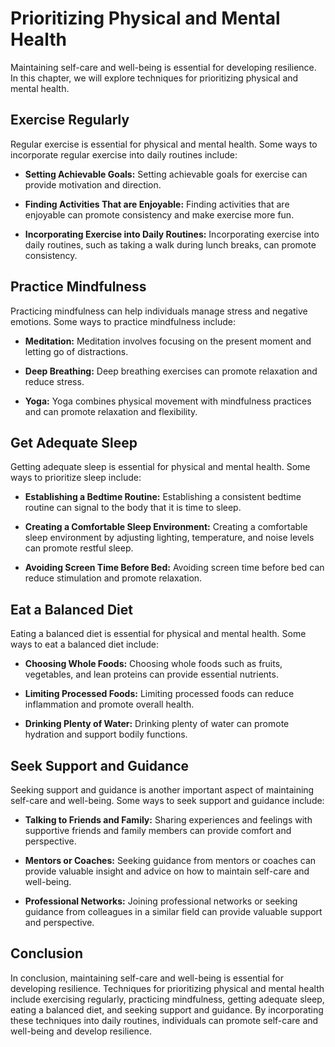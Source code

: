 Prioritizing Physical and Mental Health
========================================================================================

Maintaining self-care and well-being is essential for developing resilience. In this chapter, we will explore techniques for prioritizing physical and mental health.

Exercise Regularly
------------------

Regular exercise is essential for physical and mental health. Some ways to incorporate regular exercise into daily routines include:

* **Setting Achievable Goals:** Setting achievable goals for exercise can provide motivation and direction.

* **Finding Activities That are Enjoyable:** Finding activities that are enjoyable can promote consistency and make exercise more fun.

* **Incorporating Exercise into Daily Routines:** Incorporating exercise into daily routines, such as taking a walk during lunch breaks, can promote consistency.

Practice Mindfulness
--------------------

Practicing mindfulness can help individuals manage stress and negative emotions. Some ways to practice mindfulness include:

* **Meditation:** Meditation involves focusing on the present moment and letting go of distractions.

* **Deep Breathing:** Deep breathing exercises can promote relaxation and reduce stress.

* **Yoga:** Yoga combines physical movement with mindfulness practices and can promote relaxation and flexibility.

Get Adequate Sleep
------------------

Getting adequate sleep is essential for physical and mental health. Some ways to prioritize sleep include:

* **Establishing a Bedtime Routine:** Establishing a consistent bedtime routine can signal to the body that it is time to sleep.

* **Creating a Comfortable Sleep Environment:** Creating a comfortable sleep environment by adjusting lighting, temperature, and noise levels can promote restful sleep.

* **Avoiding Screen Time Before Bed:** Avoiding screen time before bed can reduce stimulation and promote relaxation.

Eat a Balanced Diet
-------------------

Eating a balanced diet is essential for physical and mental health. Some ways to eat a balanced diet include:

* **Choosing Whole Foods:** Choosing whole foods such as fruits, vegetables, and lean proteins can provide essential nutrients.

* **Limiting Processed Foods:** Limiting processed foods can reduce inflammation and promote overall health.

* **Drinking Plenty of Water:** Drinking plenty of water can promote hydration and support bodily functions.

Seek Support and Guidance
-------------------------

Seeking support and guidance is another important aspect of maintaining self-care and well-being. Some ways to seek support and guidance include:

* **Talking to Friends and Family:** Sharing experiences and feelings with supportive friends and family members can provide comfort and perspective.

* **Mentors or Coaches:** Seeking guidance from mentors or coaches can provide valuable insight and advice on how to maintain self-care and well-being.

* **Professional Networks:** Joining professional networks or seeking guidance from colleagues in a similar field can provide valuable support and perspective.

Conclusion
----------

In conclusion, maintaining self-care and well-being is essential for developing resilience. Techniques for prioritizing physical and mental health include exercising regularly, practicing mindfulness, getting adequate sleep, eating a balanced diet, and seeking support and guidance. By incorporating these techniques into daily routines, individuals can promote self-care and well-being and develop resilience.


